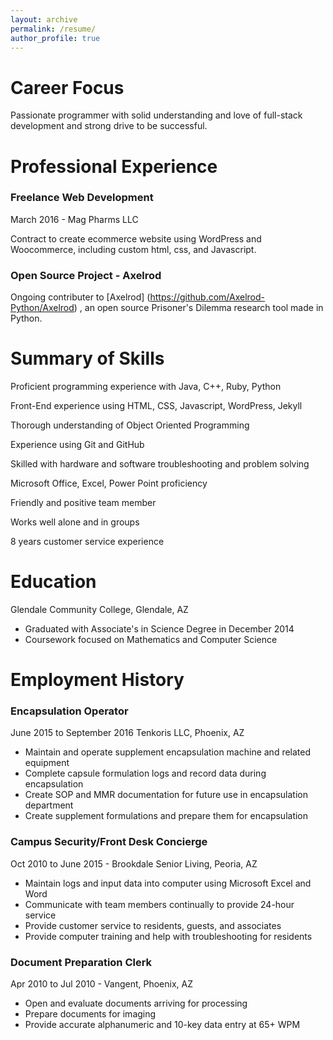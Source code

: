 ```yaml
---
layout: archive
permalink: /resume/
author_profile: true
---
```

# Career Focus
Passionate programmer with solid understanding and love of full-stack development and strong drive to be successful.

# Professional Experience

### Freelance Web Development
March 2016 - Mag Pharms LLC

Contract to create ecommerce website using WordPress and Woocommerce,
including custom html, css, and Javascript.

### Open Source Project - Axelrod

Ongoing contributer to [Axelrod] (https://github.com/Axelrod-Python/Axelrod) , an open source Prisoner's Dilemma research tool made in Python.

# Summary of Skills
Proficient programming experience with Java, C++, Ruby, Python

Front-End experience using HTML, CSS, Javascript, WordPress, Jekyll

Thorough understanding of Object Oriented Programming

Experience using Git and GitHub

Skilled with hardware and software troubleshooting and problem solving

Microsoft Office, Excel, Power Point proficiency

Friendly and positive team member

Works well alone and in groups

8 years customer service experience


# Education
Glendale Community College, Glendale, AZ

* Graduated with Associate's in Science Degree in December 2014
* Coursework focused on Mathematics and Computer Science

# Employment History

### Encapsulation Operator
June 2015 to September 2016 Tenkoris LLC, Phoenix, AZ

* Maintain and operate supplement encapsulation machine and related equipment
* Complete capsule formulation logs and record data during encapsulation
* Create SOP and MMR documentation for future use in encapsulation department
* Create supplement formulations and prepare them for encapsulation

### Campus Security/Front Desk Concierge
Oct 2010 to June 2015 - Brookdale Senior Living, Peoria, AZ

* Maintain logs and input data into computer using Microsoft Excel and Word
* Communicate with team members continually to provide 24-hour service
* Provide customer service to residents, guests, and associates
* Provide computer training and help with troubleshooting for residents

### Document Preparation Clerk
Apr 2010 to Jul 2010 - Vangent, Phoenix, AZ

* Open and evaluate documents arriving for processing
* Prepare documents for imaging
* Provide accurate alphanumeric and 10-key data entry at 65+ WPM
